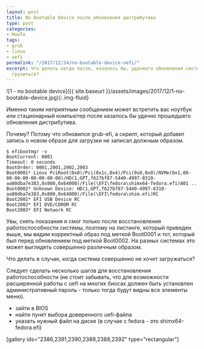 ```yaml
---
layout: post
title: No Bootable Device после обновления дистрибутива
type: post
categories:
- HowTo
tags:
- grub
- linux
- uefi
permalink: "/2017/12/24/no-bootable-device-uefi/"
excerpt: Что делать когда после, казалось бы, удачного обновления система отказывается
  грузиться?
---
```

![1 - no bootable device]({{ site.baseurl }}/assets/images/2017/12/1-no-bootable-device.jpg){:.img-fluid}

Именно таким неприятным сообщением может встретить вас ноутбук или стационарный компьютер после казалось бы удачно прошедшего обновления дистрибутива.

Почему? Потому что обновился grub-efi, а скрипт, который добавит запись о новом образе для загрузки не записал должным образом.

```
$ efibootmgr -v  
BootCurrent: 0001  
Timeout: 0 seconds  
BootOrder: 0001,2001,2002,2003  
Boot0001* Linux PciRoot(0x0)/Pci(0x1c,0x4)/Pci(0x0,0x0)/NVMe(0x1,00-00-00-00-00-00-00-00)/HD(1,GPT,f627bf87-5440-4997-8310-aa80dba7e383,0x800,0x64000)/File(\EFI\fedora\shimx64-fedora.efi)A01 ..  
Boot0002* Unknown Device: HD(1,GPT,f627bf87-5440-4997-8310-aa80dba7e383,0x800,0x64000)/File(\EFI\fedora\shim.efi)RC  
Boot2001* EFI USB Device RC  
Boot2002* EFI DVD/CDROM RC  
Boot2003* EFI Network RC
```

Увы, снять показания я смог только после восстановления работоспособности системы, поэтому на листинге, который приведен выше, мы видим корректный образ под меткой Boot0001 и тот, который был перед обновлением под меткой Boot0002. На разных системах это может выглядеть совершенно различным образом.

Что делать в случае, когда система совершенно не хочет загружаться?

Следует сделать несколько шагов для восстановления работоспособности (не стоит забывать, что для возможности расширенной работы с uefi на многих биосах должен быть установлен административный пароль - только тогда будут видны все элементы меню).

- зайти в BIOS
- найти пункт выбора доверенного uefi-файла
- указать нужный файл на диске (в случае с fedora - это shimx64-fedora.efi)

[gallery ids="2386,2391,2390,2389,2388,2392" type="rectangular"]

 

